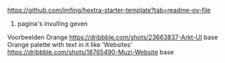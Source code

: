 https://github.com/imfing/hextra-starter-template?tab=readme-ov-file


1. pagina's invulling geven


Voorbeelden
Orange https://dribbble.com/shots/23663837-Arkt-UI base
Orange palette with text in it like 'Websites' https://dribbble.com/shots/18765490-Muzi-Website base